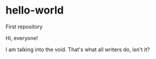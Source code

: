 # hello-world
First repository

Hi, everyone!

I am talking into the void. That's what all writers do, isn't it?
